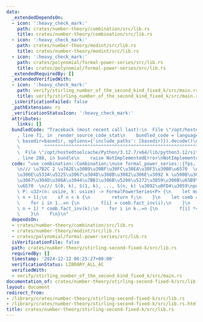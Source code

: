 ```yaml
---
data:
  _extendedDependsOn:
  - icon: ':heavy_check_mark:'
    path: crates/number-theory/combination/src/lib.rs
    title: crates/number-theory/combination/src/lib.rs
  - icon: ':heavy_check_mark:'
    path: crates/number-theory/modint/src/lib.rs
    title: crates/number-theory/modint/src/lib.rs
  - icon: ':heavy_check_mark:'
    path: crates/polynomial/formal-power-series/src/lib.rs
    title: crates/polynomial/formal-power-series/src/lib.rs
  _extendedRequiredBy: []
  _extendedVerifiedWith:
  - icon: ':heavy_check_mark:'
    path: verify/stirling_number_of_the_second_kind_fixed_k/src/main.rs
    title: verify/stirling_number_of_the_second_kind_fixed_k/src/main.rs
  _isVerificationFailed: false
  _pathExtension: rs
  _verificationStatusIcon: ':heavy_check_mark:'
  attributes:
    links: []
  bundledCode: "Traceback (most recent call last):\n  File \"/opt/hostedtoolcache/Python/3.12.7/x64/lib/python3.12/site-packages/onlinejudge_verify/documentation/build.py\"\
    , line 71, in _render_source_code_stat\n    bundled_code = language.bundle(stat.path,\
    \ basedir=basedir, options={'include_paths': [basedir]}).decode()\n          \
    \         ^^^^^^^^^^^^^^^^^^^^^^^^^^^^^^^^^^^^^^^^^^^^^^^^^^^^^^^^^^^^^^^^^^^^^^^^^^^^^^^^^\n\
    \  File \"/opt/hostedtoolcache/Python/3.12.7/x64/lib/python3.12/site-packages/onlinejudge_verify/languages/rust.py\"\
    , line 288, in bundle\n    raise NotImplementedError\nNotImplementedError\n"
  code: "use combination::Combination;\nuse formal_power_series::{fps, FormalPowerSeries};\n\
    \n/// \u7B2C 2 \u7A2E\u30B9\u30BF\u30FC\u30EA\u30F3\u30B0\u6570  \n/// n \u500B\
    \u306E\u533A\u5225\u3067\u304D\u308B\u3082\u306E\u3092 k \u500B\u306E\u533A\u5225\
    \u3067\u304D\u306A\u3044\u7BB1\u306B\u5206\u5272\u3059\u308B\u65B9\u6CD5\u306E\
    \u6570  \n/// S(0, k), S(1, k), ..., S(n, k) \u3092\u8FD4\u3059\npub fn stirling_second_fixed_k<const\
    \ P: u32>(n: usize, k: usize) -> FormalPowerSeries<P> {\n    let mut f = fps![0;\
    \ n + 1];\n    if n < k {\n        return f;\n    }\n    let comb = Combination::new();\n\
    \    for i in 1..=n {\n        f[i] = comb.fact_inv(i);\n    }\n    f = f.pow(k,\
    \ n + 1) * comb.fact_inv(k);\n    for i in k..=n {\n        f[i] *= comb.fact(i);\n\
    \    }\n    f\n}\n"
  dependsOn:
  - crates/number-theory/combination/src/lib.rs
  - crates/number-theory/modint/src/lib.rs
  - crates/polynomial/formal-power-series/src/lib.rs
  isVerificationFile: false
  path: crates/number-theory/stirling-second-fixed-k/src/lib.rs
  requiredBy: []
  timestamp: '2024-12-12 06:25:27+00:00'
  verificationStatus: LIBRARY_ALL_AC
  verifiedWith:
  - verify/stirling_number_of_the_second_kind_fixed_k/src/main.rs
documentation_of: crates/number-theory/stirling-second-fixed-k/src/lib.rs
layout: document
redirect_from:
- /library/crates/number-theory/stirling-second-fixed-k/src/lib.rs
- /library/crates/number-theory/stirling-second-fixed-k/src/lib.rs.html
title: crates/number-theory/stirling-second-fixed-k/src/lib.rs
---
```

